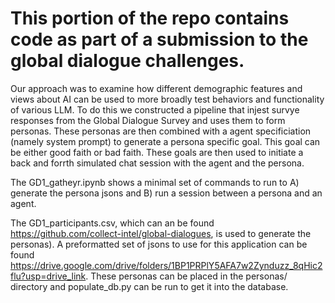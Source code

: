 # This portion of the repo contains code as part of a submission to the global dialogue challenges. 

Our approach was to examine how different demographic features and views about AI can be used to more broadly test 
behaviors and functionality of various LLM. To do this we constructed a pipeline that injest survye responses 
from the Global Dialogue Survey and uses them to form personas. These personas are then combined with a 
agent specificiation (namely system prompt) to generate a persona specific goal. This goal can be
either good faith or bad faith. These goals are then used to initiate a back and forrth simulated 
chat session with the agent and the persona. 


The GD1_gatheyr.ipynb shows a minimal set of commands to run to A) generate the persona jsons and B) run a session between a persona and an agent. 

The GD1_participants.csv, which can an be found https://github.com/collect-intel/global-dialogues,  is used to generate the personas). 
A preformatted set of jsons to use for this application can be found https://drive.google.com/drive/folders/1BP1PRPlY5AFA7w2Zynduzz_8qHic2flu?usp=drive_link. These personas can be placed in the personas/ directory and populate_db.py can be run to get it into the database.


